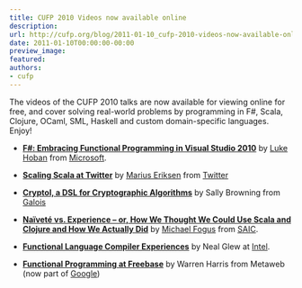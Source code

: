 ```yaml
---
title: CUFP 2010 Videos now available online
description:
url: http://cufp.org/blog/2011-01-10_cufp-2010-videos-now-available-online.html
date: 2011-01-10T00:00:00-00:00
preview_image:
featured:
authors:
- cufp
---
```




<p>The videos of the CUFP 2010 talks are now available for viewing online for free, and cover solving real-world problems by programming in F#, Scala, Clojure, OCaml, SML, Haskell and custom domain-specific languages.  Enjoy!</p>
<ul><li><p><strong><a href="http://cufp.org/2010/keynote-f-embracing-functional-programming-visual-.html">F#: Embracing Functional Programming in Visual Studio 2010</a></strong> by <a href="http://blogs.msdn.com/b/lukeh/">Luke Hoban</a> from <a href="http://www.microsoft.com/">Microsoft</a>.</p>
</li><li><p><strong><a href="http://cufp.org/2010/scaling-scala-twitter.html">Scaling Scala at Twitter</a></strong> by <a href="http://monkey.org/~marius/">Marius Eriksen</a> from <a href="http://twitter.com">Twitter</a></p>
</li><li><p><strong><a href="http://cufp.org/2010/cryptol-dsl-cryptographic-algorithms.html">Cryptol, a DSL for Cryptographic Algorithms</a></strong> by Sally Browning from <a href="http://www.galois.com">Galois</a></p>
</li><li><p><strong><a href="http://cufp.org/2010/naivete-vs-experience-or-how-we-thought-we-could-u.html">Na&iuml;vet&eacute; vs. Experience &ndash; or, How We Thought We Could Use Scala and Clojure and How We Actually Did</a></strong> by <a href="http://blog.fogus.me/">Michael Fogus</a> from <a href="http://www.saic.com">SAIC</a>.</p>
</li><li><p><strong><a href="http://cufp.org/2010/functional-language-compiler-experiences-intel.html">Functional Language Compiler Experiences</a></strong> by Neal Glew at <a href="http://www.intel.com">Intel</a>.</p>
</li><li><p><strong><a href="http://cufp.org/2010/functional-programming-freebase.html">Functional Programming at Freebase</a></strong> by Warren Harris from Metaweb (now part of <a href="http://www.google.com">Google</a>)</p>
</li></ul>
